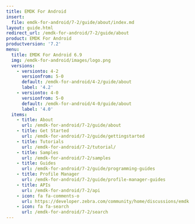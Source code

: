```yaml
---
title: EMDK For Android
insert:
  file: emdk-for-android/7-2/guide/about/index.md
layout: guide.html
redirect_url: /emdk-for-android/7-2/guide/about
product: EMDK For Android
productversion: '7.2'
menu:
  title: EMDK For Android 6.9
  img: /emdk-for-android/images/logo.png
  versions:
    - versionto: 4-2
      versionfrom: 5-0
      default: /emdk-for-android/4-2/guide/about
      label: '4.2'
    - versionto: 4-0
      versionfrom: 5-0
      default: /emdk-for-android/4-0/guide/about
      label: '4.0'
  items:
    - title: About
      url: /emdk-for-android/7-2/guide/about
    - title: Get Started
      url: /emdk-for-android/7-2/guide/gettingstarted
    - title: Tutorials
      url: /emdk-for-android/7-2/tutorial/
    - title: Samples
      url: /emdk-for-android/7-2/samples
    - title: Guides
      url: /emdk-for-android/7-2/guide/programming-guides
    - title: Profile Manager
      url: /emdk-for-android/7-2/guide/profile-manager-guides
    - title: APIs
      url: /emdk-for-android/7-2/api
    - icon: fa fa-comments-o
      url: https://developer.zebra.com/community/home/discussions/emdk
    - icon: fa fa-search
      url: /emdk-for-android/7-2/search
---
```


